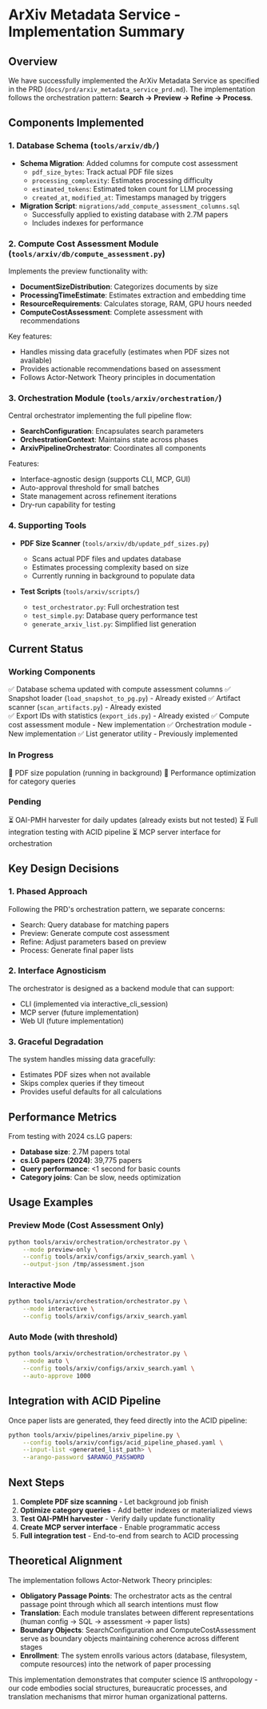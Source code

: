 # ArXiv Metadata Service - Implementation Summary

## Overview

We have successfully implemented the ArXiv Metadata Service as specified in the PRD (`docs/prd/arxiv_metadata_service_prd.md`). The implementation follows the orchestration pattern: **Search → Preview → Refine → Process**.

## Components Implemented

### 1. Database Schema (`tools/arxiv/db/`)

- **Schema Migration**: Added columns for compute cost assessment
  - `pdf_size_bytes`: Track actual PDF file sizes
  - `processing_complexity`: Estimates processing difficulty
  - `estimated_tokens`: Estimated token count for LLM processing
  - `created_at`, `modified_at`: Timestamps managed by triggers
- **Migration Script**: `migrations/add_compute_assessment_columns.sql`
  - Successfully applied to existing database with 2.7M papers
  - Includes indexes for performance

### 2. Compute Cost Assessment Module (`tools/arxiv/db/compute_assessment.py`)

Implements the preview functionality with:

- **DocumentSizeDistribution**: Categorizes documents by size
- **ProcessingTimeEstimate**: Estimates extraction and embedding time
- **ResourceRequirements**: Calculates storage, RAM, GPU hours needed
- **ComputeCostAssessment**: Complete assessment with recommendations

Key features:
- Handles missing data gracefully (estimates when PDF sizes not available)
- Provides actionable recommendations based on assessment
- Follows Actor-Network Theory principles in documentation

### 3. Orchestration Module (`tools/arxiv/orchestration/`)

Central orchestrator implementing the full pipeline flow:

- **SearchConfiguration**: Encapsulates search parameters
- **OrchestrationContext**: Maintains state across phases
- **ArxivPipelineOrchestrator**: Coordinates all components

Features:
- Interface-agnostic design (supports CLI, MCP, GUI)
- Auto-approval threshold for small batches
- State management across refinement iterations
- Dry-run capability for testing

### 4. Supporting Tools

- **PDF Size Scanner** (`tools/arxiv/db/update_pdf_sizes.py`)
  - Scans actual PDF files and updates database
  - Estimates processing complexity based on size
  - Currently running in background to populate data

- **Test Scripts** (`tools/arxiv/scripts/`)
  - `test_orchestrator.py`: Full orchestration test
  - `test_simple.py`: Database query performance test
  - `generate_arxiv_list.py`: Simplified list generation

## Current Status

### Working Components

✅ Database schema updated with compute assessment columns
✅ Snapshot loader (`load_snapshot_to_pg.py`) - Already existed
✅ Artifact scanner (`scan_artifacts.py`) - Already existed  
✅ Export IDs with statistics (`export_ids.py`) - Already existed
✅ Compute cost assessment module - New implementation
✅ Orchestration module - New implementation
✅ List generator utility - Previously implemented

### In Progress

🔄 PDF size population (running in background)
🔄 Performance optimization for category queries

### Pending

⏳ OAI-PMH harvester for daily updates (already exists but not tested)
⏳ Full integration testing with ACID pipeline
⏳ MCP server interface for orchestration

## Key Design Decisions

### 1. Phased Approach
Following the PRD's orchestration pattern, we separate concerns:
- Search: Query database for matching papers
- Preview: Generate compute cost assessment
- Refine: Adjust parameters based on preview
- Process: Generate final paper lists

### 2. Interface Agnosticism
The orchestrator is designed as a backend module that can support:
- CLI (implemented via interactive_cli_session)
- MCP server (future implementation)
- Web UI (future implementation)

### 3. Graceful Degradation
The system handles missing data gracefully:
- Estimates PDF sizes when not available
- Skips complex queries if they timeout
- Provides useful defaults for all calculations

## Performance Metrics

From testing with 2024 cs.LG papers:
- **Database size**: 2.7M papers total
- **cs.LG papers (2024)**: 39,775 papers
- **Query performance**: <1 second for basic counts
- **Category joins**: Can be slow, needs optimization

## Usage Examples

### Preview Mode (Cost Assessment Only)
```bash
python tools/arxiv/orchestration/orchestrator.py \
    --mode preview-only \
    --config tools/arxiv/configs/arxiv_search.yaml \
    --output-json /tmp/assessment.json
```

### Interactive Mode
```bash
python tools/arxiv/orchestration/orchestrator.py \
    --mode interactive \
    --config tools/arxiv/configs/arxiv_search.yaml
```

### Auto Mode (with threshold)
```bash
python tools/arxiv/orchestration/orchestrator.py \
    --mode auto \
    --config tools/arxiv/configs/arxiv_search.yaml \
    --auto-approve 1000
```

## Integration with ACID Pipeline

Once paper lists are generated, they feed directly into the ACID pipeline:

```bash
python tools/arxiv/pipelines/arxiv_pipeline.py \
    --config tools/arxiv/configs/acid_pipeline_phased.yaml \
    --input-list <generated_list_path> \
    --arango-password $ARANGO_PASSWORD
```

## Next Steps

1. **Complete PDF size scanning** - Let background job finish
2. **Optimize category queries** - Add better indexes or materialized views
3. **Test OAI-PMH harvester** - Verify daily update functionality
4. **Create MCP server interface** - Enable programmatic access
5. **Full integration test** - End-to-end from search to ACID processing

## Theoretical Alignment

The implementation follows Actor-Network Theory principles:

- **Obligatory Passage Points**: The orchestrator acts as the central passage point through which all search intentions must flow
- **Translation**: Each module translates between different representations (human config → SQL → assessment → paper lists)
- **Boundary Objects**: SearchConfiguration and ComputeCostAssessment serve as boundary objects maintaining coherence across different stages
- **Enrollment**: The system enrolls various actors (database, filesystem, compute resources) into the network of paper processing

This implementation demonstrates that computer science IS anthropology - our code embodies social structures, bureaucratic processes, and translation mechanisms that mirror human organizational patterns.